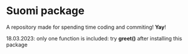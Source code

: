 # Suomi package
A repository made for spending time coding and commiting! **Yay**!

18.03.2023: only one function is included: try **greet()** after installing this package
